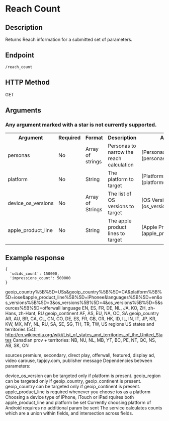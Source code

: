 # Reach Count

## Description
Returns Reach information for a submitted set of parameters.


## Endpoint
`/reach_count`

## HTTP Method
GET

## Arguments
### Any argument marked with a star is not currently supported.
<table>
  <tr>
    <th>Argument</th>
    <th>Required</th>
    <th>Format</th>
    <th>Description</th>
    <th>Allowed Values</th>
  </tr>
  <tr>
    <td>personas</td>
    <td>No</td>
    <td>Array of strings</td>
    <td>Personas to narrow the reach calculation</td>
    <td>[Personas Index](personas_index.md)</td>
  </tr>
  <tr>
    <td>platform</td>
    <td>No</td>
    <td>String</td>
    <td>The platform to target</td>
    <td>[Platforms Index](platforms_index.md)</td>
  </tr>
  <tr>
    <td>device_os_versions</td>
    <td>No</td>
    <td>Array of Strings</td>
    <td>The list of OS versions to target</td>
    <td>[OS Versions Index](os_versions_index.md)</td>
  </tr>
  <tr>
    <td>apple_product_line</td>
    <td>No</td>
    <td>String</td>
    <td>The apple product lines to target</td>
    <td>[Apple Product Lines Index](apple_product_lines_index.md)</td>
  </tr>
</table>

## Example response

```
{
  'udids_count': 150000,
  'impressions_count': 500000
}
```

geoip_country%5B%5D=USs&geoip_country%5B%5D=CA&platform%5B%5D=iose&apple_product_line%5B%5D=iPhonee&languages%5B%5D=en&os_versions%5B%5D=3&os_versions%5B%5D=4&os_versions%5B%5D=5&sources%5B%5D=offerwall
language
EN, ES, FR, DE, NL, JA, KO, ZH, zh-Hans, zh-Hant, RU
geoip_continent
AF, AS, EU, NA, OC, SA
geoip_country
AR, AU, BR, CA, CL, CN, CO, DE, ES, FR, GB, GR, HK, ID, IL, IN, IT, JP, KR, KW, MX, MY, NL, RU, SA, SE, SG, TH, TR, TW, US
regions
US states and territories (54): http://en.wikipedia.org/wiki/List_of_states_and_territories_of_the_United_States
Canadian prov + territories: NB, NU, NL, MB, YT, BC, PE, NT, QC, NS, AB, SK, ON

sources
premium, secondary, direct play, offerwall, featured, display ad, video carouse, tapjoy.com, publisher message
Dependencies between parameters:

device_os_version can be targeted only if platform is present.
geoip_region can be targeted only if geoip_country, geoip_continent is present.
geoip_country can be targeted only if geoip_continent is present.
apple_product_line is required whenever you choose ios as a platform
Choosing a device type of iPhone, iTouch or iPad rquires both apple_product_line and platform be set
Currently choosing platform of Android requires no additional param be sent
The service calculates counts which are a union within fields, and intersection across fields.
